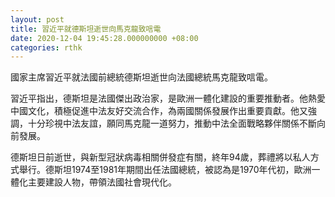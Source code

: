 ```yaml
---
layout: post
title: 習近平就德斯坦逝世向馬克龍致唁電
date: 2020-12-04 19:45:28.000000000 +08:00
categories: rthk
---
```


國家主席習近平就法國前總統德斯坦逝世向法國總統馬克龍致唁電。

習近平指出，德斯坦是法國傑出政治家，是歐洲一體化建設的重要推動者。他熱愛中國文化，積極促進中法友好交流合作，為兩國關係發展作出重要貢獻。他又強調，十分珍視中法友誼，願同馬克龍一道努力，推動中法全面戰略夥伴關係不斷向前發展。

德斯坦日前逝世，與新型冠狀病毒相關併發症有關，終年94歲，葬禮將以私人方式舉行。德斯坦1974至1981年期間出任法國總統，被認為是1970年代初，歐洲一體化主要建設人物，帶領法國社會現代化。
